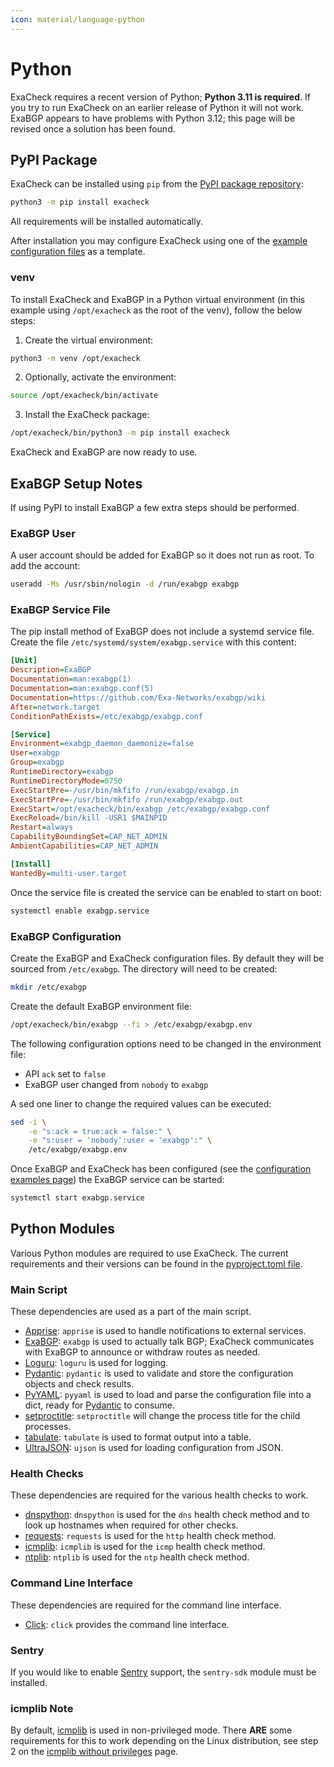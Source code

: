 ```yaml
---
icon: material/language-python
---
```


# Python

ExaCheck requires a recent version of Python; **Python 3.11 is required**. If you try to run ExaCheck on an earlier release of Python it will not work. ExaBGP appears to have problems with Python 3.12; this page will be revised once a solution has been found.

## PyPI Package

ExaCheck can be installed using `pip` from the [PyPI package repository][ExaCheck PyPI Package Repository]:

```bash
python3 -m pip install exacheck
```

All requirements will be installed automatically.

After installation you may configure ExaCheck using one of the [example configuration files][ExaCheck Examples] as a template.

### venv

To install ExaCheck and ExaBGP in a Python virtual environment (in this example using `/opt/exacheck` as the root of the venv), follow the below steps:

1. Create the virtual environment:

```bash
python3 -m venv /opt/exacheck
```

2. Optionally, activate the environment:

```bash
source /opt/exacheck/bin/activate
```

3. Install the ExaCheck package:

```bash
/opt/exacheck/bin/python3 -m pip install exacheck
```

ExaCheck and ExaBGP are now ready to use.

## ExaBGP Setup Notes

If using PyPI to install ExaBGP a few extra steps should be performed.

### ExaBGP User

A user account should be added for ExaBGP so it does not run as root. To add the account:

```bash
useradd -Ms /usr/sbin/nologin -d /run/exabgp exabgp
```

### ExaBGP Service File

The pip install method of ExaBGP does not include a systemd service file. Create the file `/etc/systemd/system/exabgp.service` with this content:

```ini
[Unit]
Description=ExaBGP
Documentation=man:exabgp(1)
Documentation=man:exabgp.conf(5)
Documentation=https://github.com/Exa-Networks/exabgp/wiki
After=network.target
ConditionPathExists=/etc/exabgp/exabgp.conf

[Service]
Environment=exabgp_daemon_daemonize=false
User=exabgp
Group=exabgp
RuntimeDirectory=exabgp
RuntimeDirectoryMode=0750
ExecStartPre=-/usr/bin/mkfifo /run/exabgp/exabgp.in
ExecStartPre=-/usr/bin/mkfifo /run/exabgp/exabgp.out
ExecStart=/opt/exacheck/bin/exabgp /etc/exabgp/exabgp.conf
ExecReload=/bin/kill -USR1 $MAINPID
Restart=always
CapabilityBoundingSet=CAP_NET_ADMIN
AmbientCapabilities=CAP_NET_ADMIN

[Install]
WantedBy=multi-user.target
```

Once the service file is created the service can be enabled to start on boot:

```bash
systemctl enable exabgp.service
```

### ExaBGP Configuration

Create the ExaBGP and ExaCheck configuration files. By default they will be sourced from `/etc/exabgp`. The directory will need to be created:

```bash
mkdir /etc/exabgp
```

Create the default ExaBGP environment file:

```bash
/opt/exacheck/bin/exabgp --fi > /etc/exabgp/exabgp.env
```

The following configuration options need to be changed in the environment file:

- API `ack` set to `false`
- ExaBGP user changed from `nobody` to `exabgp`

A sed one liner to change the required values can be executed:

```bash
sed -i \
    -e "s:ack = true:ack = false:" \
    -e "s:user = 'nobody':user = 'exabgp':" \
    /etc/exabgp/exabgp.env
```

Once ExaBGP and ExaCheck has been configured (see the [configuration examples page][ExaCheck Examples]) the ExaBGP service can be started:

```bash
systemctl start exabgp.service
```

## Python Modules

Various Python modules are required to use ExaCheck. The current requirements and their versions can be found in the [pyproject.toml file][ExaCheck PyProject].

### Main Script

These dependencies are used as a part of the main script.

- [Apprise][Apprise]: `apprise` is used to handle notifications to external services.
- [ExaBGP][ExaBGP]: `exabgp` is used to actually talk BGP; ExaCheck communicates with ExaBGP to announce or withdraw routes as needed.
- [Loguru][Loguru]: `loguru` is used for logging.
- [Pydantic][Pydantic]: `pydantic` is used to validate and store the configuration objects and check results.
- [PyYAML][PyYAML]: `pyyaml` is used to load and parse the configuration file into a dict, ready for [Pydantic][Pydantic] to consume.
- [setproctitle][setproctitle]: `setproctitle` will change the process title for the child processes.
- [tabulate][tabulate]: `tabulate` is used to format output into a table.
- [UltraJSON][UltraJSON]: `ujson` is used for loading configuration from JSON.

### Health Checks

These dependencies are required for the various health checks to work.

- [dnspython][dnspython]: `dnspython` is used for the `dns` health check method and to look up hostnames when required for other checks.
- [requests][requests]: `requests` is used for the `http` health check method.
- [icmplib][icmplib]: `icmplib` is used for the `icmp` health check method.
- [ntplib][ntplib]: `ntplib` is used for the `ntp` health check method.

### Command Line Interface

These dependencies are required for the command line interface.

- [Click][Click]: `click` provides the command line interface.

### Sentry

If you would like to enable [Sentry][Sentry] support, the `sentry-sdk` module must be installed.

### icmplib Note

By default, [icmplib][icmplib] is used in non-privileged mode. There **ARE** some requirements for this to work depending on the Linux distribution, see step 2 on the [icmplib without privileges][icmplib without privileges] page.

[Click]: https://click.palletsprojects.com/
[dnspython]: https://www.dnspython.org/
[ExaBGP]: https://github.com/Exa-Networks/exabgp
[ExaCheck PyProject]: https://github.com/exacheck/exacheck/blob/main/pyproject.toml
[icmplib without privileges]: https://github.com/ValentinBELYN/icmplib/blob/main/docs/6-use-icmplib-without-privileges.md
[icmplib]: https://github.com/ValentinBELYN/icmplib
[Loguru]: https://github.com/Delgan/loguru
[ntplib]: https://github.com/cf-natali/ntplib
[Pydantic]: https://docs.pydantic.dev/
[PyYAML]: https://pyyaml.org/
[requests]: https://requests.readthedocs.io/en/latest/
[setproctitle]: https://github.com/dvarrazzo/py-setproctitle
[tabulate]: https://github.com/astanin/python-tabulate
[UltraJSON]: https://github.com/ultrajson/ultrajson
[Apprise]: https://github.com/caronc/apprise
[Sentry]: https://sentry.io/welcome/
[ExaCheck PyPI Package Repository]: https://pypi.org/project/exacheck/
[ExaCheck Examples]: examples.md
